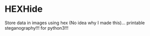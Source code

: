 # HEXHide
Store data in images using hex (No idea why I made this)... printable steganography!!! for python3!!!
